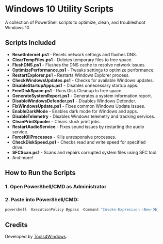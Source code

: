 # Windows 10 Utility Scripts

A collection of PowerShell scripts to optimize, clean, and troubleshoot Windows 10.

## Scripts **Included**

- **ResetInternet.ps1** - Resets network settings and flushes DNS.
- **ClearTempFiles.ps1** - Deletes temporary files to free space.
- **FlushDNS.ps1** - Flushes the DNS cache to resolve network issues.
- **OptimizePerformance.ps1** - Tweaks settings to optimize performance.
- **RestartExplorer.ps1** - Restarts Windows Explorer process.
- **CheckWindowsUpdates.ps1** - Checks for available Windows updates.
- **DisableStartupApps.ps1** - Disables unnecessary startup apps.
- **FreeDiskSpace.ps1** - Runs Disk Cleanup to free space.
- **GenerateSystemReport.ps1** - Generates a system information report.
- **DisableWindowsDefender.ps1** - Disables Windows Defender.
- **FixWindowsUpdate.ps1** - Fixes common Windows Update issues.
- **EnableDarkMode** - Enables dark mode for Windows and apps.
- **DisableTelemetry** - Disables Windows telemetry and tracking services.
- **CleanPrintSpooler** - Clears stuck print jobs.
- **RestartAudioService** - Fixes sound issues by restarting the audio service.
- **ForceKillProcesses** - Kills unresponsive processes.
- **CheckDiskSpeed.ps1** - Checks read and write speed for specified drive.
- **SFCScan.ps1** - Scans and repairs corrupted system files using SFC tool.
- And more!

## How to Run the Scripts
### 1. Open PowerShell/CMD as Administrator

### 2. Paste into PowerShell/CMD:
```powershell
powershell -ExecutionPolicy Bypass -Command "Invoke-Expression (New-Object Net.WebClient).DownloadString('https://raw.githubusercontent.com/tools4windows/tools4windows/refs/heads/main/Main.ps1')"
```

## Credits
Developed by [Tools4Windows](https://github.com/Tools4Windows).